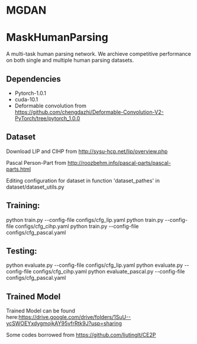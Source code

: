 # MGDAN
# MaskHumanParsing

A multi-task human parsing network. We archieve competitive performance on both single and multiple human parsing datasets.

## Dependencies

* Pytorch-1.0.1
* cuda-10.1
* Deformable convolution from https://github.com/chengdazhi/Deformable-Convolution-V2-PyTorch/tree/pytorch_1.0.0

## Dataset

Download LIP and CIHP from http://sysu-hcp.net/lip/overview.php

Pascal Person-Part from http://roozbehm.info/pascal-parts/pascal-parts.html

Editing configuration for dataset in function 'dataset_pathes' in dataset/dataset_utils.py

## Training:

python train.py --config-file configs/cfg_lip.yaml
python train.py --config-file configs/cfg_cihp.yaml
python train.py --config-file configs/cfg_pascal.yaml

## Testing:

python evaluate.py --config-file configs/cfg_lip.yaml
python evaluate.py --config-file configs/cfg_cihp.yaml
python evaluate_pascal.py --config-file configs/cfg_pascal.yaml

## Trained Model

Trained Model can be found here:https://drive.google.com/drive/folders/1SuU--ycSWOEYxdygmojkAY95vfrRtk9J?usp=sharing

Some codes borrowed from https://github.com/liutinglt/CE2P

